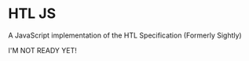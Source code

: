 # HTL JS
A JavaScript implementation of the HTL Specification (Formerly Sightly)

I'M NOT READY YET!